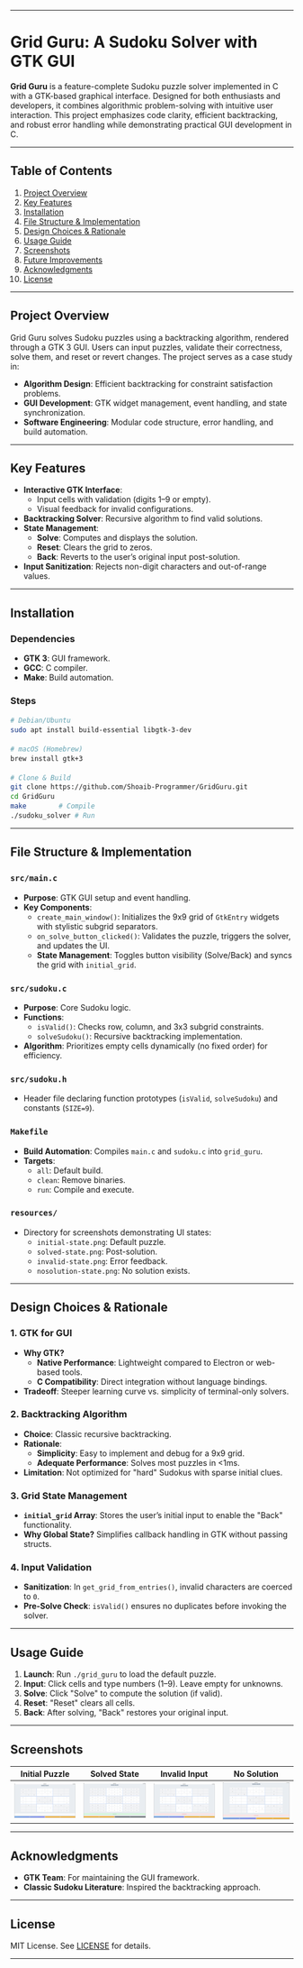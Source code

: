
---

# Grid Guru: A Sudoku Solver with GTK GUI  
**Grid Guru** is a feature-complete Sudoku puzzle solver implemented in C with a GTK-based graphical interface. Designed for both enthusiasts and developers, it combines algorithmic problem-solving with intuitive user interaction. This project emphasizes code clarity, efficient backtracking, and robust error handling while demonstrating practical GUI development in C.

---

## Table of Contents  
1. [Project Overview](#project-overview)  
2. [Key Features](#key-features)  
3. [Installation](#installation)  
4. [File Structure & Implementation](#file-structure--implementation)  
5. [Design Choices & Rationale](#design-choices--rationale)  
6. [Usage Guide](#usage-guide)  
7. [Screenshots](#screenshots)  
8. [Future Improvements](#future-improvements)  
9. [Acknowledgments](#acknowledgments)  
10. [License](#license)  

---

## Project Overview  
Grid Guru solves Sudoku puzzles using a backtracking algorithm, rendered through a GTK 3 GUI. Users can input puzzles, validate their correctness, solve them, and reset or revert changes. The project serves as a case study in:  
- **Algorithm Design**: Efficient backtracking for constraint satisfaction problems.  
- **GUI Development**: GTK widget management, event handling, and state synchronization.  
- **Software Engineering**: Modular code structure, error handling, and build automation.  

---

## Key Features  
- **Interactive GTK Interface**:  
  - Input cells with validation (digits 1–9 or empty).  
  - Visual feedback for invalid configurations.  
- **Backtracking Solver**: Recursive algorithm to find valid solutions.  
- **State Management**:  
  - **Solve**: Computes and displays the solution.  
  - **Reset**: Clears the grid to zeros.  
  - **Back**: Reverts to the user’s original input post-solution.  
- **Input Sanitization**: Rejects non-digit characters and out-of-range values.  

---

## Installation  
### Dependencies  
- **GTK 3**: GUI framework.  
- **GCC**: C compiler.  
- **Make**: Build automation.  

### Steps  
```bash
# Debian/Ubuntu
sudo apt install build-essential libgtk-3-dev

# macOS (Homebrew)
brew install gtk+3

# Clone & Build
git clone https://github.com/Shoaib-Programmer/GridGuru.git
cd GridGuru
make        # Compile
./sudoku_solver # Run
```

---

## File Structure & Implementation  
### `src/main.c`  
- **Purpose**: GTK GUI setup and event handling.  
- **Key Components**:  
  - `create_main_window()`: Initializes the 9x9 grid of `GtkEntry` widgets with stylistic subgrid separators.  
  - `on_solve_button_clicked()`: Validates the puzzle, triggers the solver, and updates the UI.  
  - **State Management**: Toggles button visibility (Solve/Back) and syncs the grid with `initial_grid`.  

### `src/sudoku.c`  
- **Purpose**: Core Sudoku logic.  
- **Functions**:  
  - `isValid()`: Checks row, column, and 3x3 subgrid constraints.  
  - `solveSudoku()`: Recursive backtracking implementation.  
- **Algorithm**: Prioritizes empty cells dynamically (no fixed order) for efficiency.  

### `src/sudoku.h`  
- Header file declaring function prototypes (`isValid`, `solveSudoku`) and constants (`SIZE=9`).  

### `Makefile`  
- **Build Automation**: Compiles `main.c` and `sudoku.c` into `grid_guru`.  
- **Targets**:  
  - `all`: Default build.  
  - `clean`: Remove binaries.  
  - `run`: Compile and execute.  

### `resources/`  
- Directory for screenshots demonstrating UI states:  
  - `initial-state.png`: Default puzzle.  
  - `solved-state.png`: Post-solution.  
  - `invalid-state.png`: Error feedback.  
  - `nosolution-state.png`: No solution exists.

---

## Design Choices & Rationale  
### 1. **GTK for GUI**  
- **Why GTK?**  
  - **Native Performance**: Lightweight compared to Electron or web-based tools.  
  - **C Compatibility**: Direct integration without language bindings.  
- **Tradeoff**: Steeper learning curve vs. simplicity of terminal-only solvers.  

### 2. **Backtracking Algorithm**  
- **Choice**: Classic recursive backtracking.  
- **Rationale**:  
  - **Simplicity**: Easy to implement and debug for a 9x9 grid.  
  - **Adequate Performance**: Solves most puzzles in <1ms.  
- **Limitation**: Not optimized for "hard" Sudokus with sparse initial clues.  

### 3. **Grid State Management**  
- **`initial_grid` Array**: Stores the user’s initial input to enable the "Back" functionality.  
- **Why Global State?** Simplifies callback handling in GTK without passing structs.  

### 4. **Input Validation**  
- **Sanitization**: In `get_grid_from_entries()`, invalid characters are coerced to `0`.  
- **Pre-Solve Check**: `isValid()` ensures no duplicates before invoking the solver.  

---

## Usage Guide  
1. **Launch**: Run `./grid_guru` to load the default puzzle.  
2. **Input**: Click cells and type numbers (1–9). Leave empty for unknowns.  
3. **Solve**: Click "Solve" to compute the solution (if valid).  
4. **Reset**: "Reset" clears all cells.  
5. **Back**: After solving, "Back" restores your original input.  

---

## Screenshots  
| Initial Puzzle | Solved State | Invalid Input | No Solution |  
|----------------|--------------|---------------|-------------|  
| ![Initial](resources/screenshots/initial-state.png) | ![Solved](resources/screenshots/solved-state.png) | ![Invalid](resources/screenshots/invalid-state.png) | ![No Solution](resources/screenshots/nosolution-state.png) |  

---

<!-- ## Future Improvements  
1. **Optimized Solvers**: Implement Dancing Links (Algorithm X) for harder puzzles.  
2. **Puzzle Generator**: Create random valid Sudokus of varying difficulty.  
3. **Undo/Redo**: Enhance user experience with action history.  

--- -->

## Acknowledgments  
- **GTK Team**: For maintaining the GUI framework.  
- **Classic Sudoku Literature**: Inspired the backtracking approach.  

---

## License  
MIT License. See [LICENSE](LICENSE) for details.

--- 
